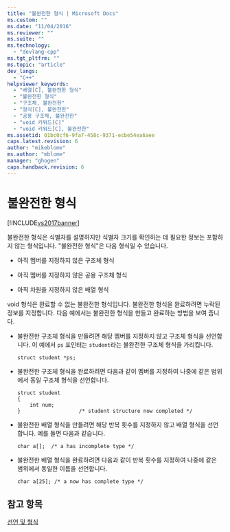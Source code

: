 ```yaml
---
title: "불완전한 형식 | Microsoft Docs"
ms.custom: ""
ms.date: "11/04/2016"
ms.reviewer: ""
ms.suite: ""
ms.technology: 
  - "devlang-cpp"
ms.tgt_pltfrm: ""
ms.topic: "article"
dev_langs: 
  - "C++"
helpviewer_keywords: 
  - "배열[C], 불완전한 형식"
  - "불완전한 형식"
  - "구조체, 불완전한"
  - "형식[C], 불완전한"
  - "공용 구조체, 불완전한"
  - "void 키워드[C]"
  - "void 키워드[C], 불완전한"
ms.assetid: 01bc0cf6-9fa7-458c-9371-ecbe54ea6aee
caps.latest.revision: 6
author: "mikeblome"
ms.author: "mblome"
manager: "ghogen"
caps.handback.revision: 6
---
```

# 불완전한 형식
[!INCLUDE[vs2017banner](../assembler/inline/includes/vs2017banner.md)]

불완전한 형식은 식별자를 설명하지만 식별자 크기를 확인하는 데 필요한 정보는 포함하지 않는 형식입니다.  "불완전한 형식"은 다음 형식일 수 있습니다.  
  
-   아직 멤버를 지정하지 않은 구조체 형식  
  
-   아직 멤버를 지정하지 않은 공용 구조체 형식  
  
-   아직 차원을 지정하지 않은 배열 형식  
  
 void 형식은 완료할 수 없는 불완전한 형식입니다.  불완전한 형식을 완료하려면 누락된 정보를 지정합니다.  다음 예에서는 불완전한 형식을 만들고 완료하는 방법을 보여 줍니다.  
  
-   불완전한 구조체 형식을 만들려면 해당 멤버를 지정하지 않고 구조체 형식을 선언합니다.  이 예에서 `ps` 포인터는 `student`라는 불완전한 구조체 형식을 가리킵니다.  
  
    ```  
    struct student *ps;  
    ```  
  
-   불완전한 구조체 형식을 완료하려면 다음과 같이 멤버를 지정하여 나중에 같은 범위에서 동일 구조체 형식을 선언합니다.  
  
    ```  
    struct student  
    {  
        int num;  
    }                   /* student structure now completed */  
    ```  
  
-   불완전한 배열 형식을 만들려면 해당 반복 횟수를 지정하지 않고 배열 형식을 선언합니다.  예를 들면 다음과 같습니다.  
  
    ```  
    char a[];  /* a has incomplete type */  
    ```  
  
-   불완전한 배열 형식을 완료하려면 다음과 같이 반복 횟수를 지정하여 나중에 같은 범위에서 동일한 이름을 선언합니다.  
  
    ```  
    char a[25]; /* a now has complete type */  
    ```  
  
## 참고 항목  
 [선언 및 형식](../c-language/declarations-and-types.md)